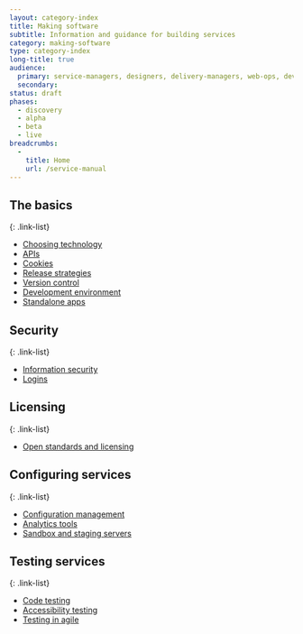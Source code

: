 ```yaml
---
layout: category-index
title: Making software
subtitle: Information and guidance for building services
category: making-software
type: category-index
long-title: true
audience:
  primary: service-managers, designers, delivery-managers, web-ops, developers, tech-archs, performance-analysts
  secondary:
status: draft
phases:
  - discovery
  - alpha
  - beta
  - live
breadcrumbs:
  -
    title: Home
    url: /service-manual
---
```


## The basics

{: .link-list}
* [Choosing technology](/service-manual/making-software/choosing-technology.html)
* [APIs](/service-manual/making-software/apis.html)
* [Cookies](/service-manual/making-software/cookies.html)
* [Release strategies](/service-manual/making-software/release-strategies.html)
* [Version control](/service-manual/making-software/version-control.html)
* [Development environment](/service-manual/making-software/development-environment.html)
* [Standalone apps](/service-manual/making-software/standalone-apps.html)

## Security

{: .link-list}
* [Information security](/service-manual/making-software/information-security.html)
* [Logins](/service-manual/making-software/logins.html)

## Licensing

{: .link-list}
* [Open standards and licensing](/service-manual/making-software/open-standards-and-licensing.html)

## Configuring services

{: .link-list}
* [Configuration management](/service-manual/making-software/configuration-management.html)
* [Analytics tools](/service-manual/making-software/analytics-tools.html)
* [Sandbox and staging servers](/service-manual/making-software/sandbox-and-staging-servers.html)

## Testing services

{: .link-list}
* [Code testing](/service-manual/making-software/code-testing.html)
* [Accessibility testing](/service-manual/making-software/accessibility-testing.html)
* [Testing in agile](/service-manual/making-software/testing-in-agile.html)
